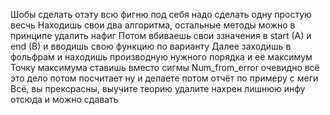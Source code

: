 Шобы сделать отэту всю фигню под себя надо сделать одну простую весчь
Находишь свои два алгоритма, остальные методы можно в принципе удалить нафиг
Потом вбиваешь свои ззначения в start (A) и end (B) и вводишь свою функцию по варианту
Далее заходишь в фольфрам и находишь производную нужного порядка и её максимум
Точку максимума ставишь вместо сигмы
Num_from_error очевидно всё это дело потом посчитает ну и делаете потом отчёт по примеру с меги
Всё, вы прексрасны, выучите теорию удалите нахрен лишнюю инфу отсюда и можно сдавать